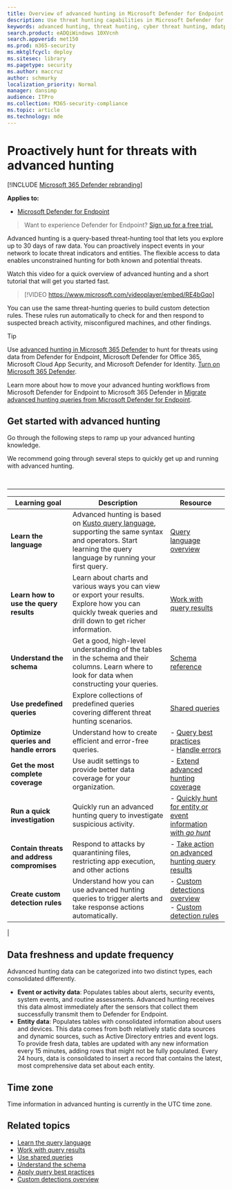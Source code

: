 ```yaml
---
title: Overview of advanced hunting in Microsoft Defender for Endpoint
description: Use threat hunting capabilities in Microsoft Defender for Endpoint to build queries that find threats and weaknesses in your network
keywords: advanced hunting, threat hunting, cyber threat hunting, mdatp, microsoft defender atp, microsoft defender for endpoint, wdatp, search, query, telemetry, custom detections, schema, kusto, time zone, UTC
search.product: eADQiWindows 10XVcnh
search.appverid: met150
ms.prod: m365-security
ms.mktglfcycl: deploy
ms.sitesec: library
ms.pagetype: security
ms.author: maccruz
author: schmurky
localization_priority: Normal
manager: dansimp
audience: ITPro
ms.collection: M365-security-compliance
ms.topic: article
ms.technology: mde
---
```


# Proactively hunt for threats with advanced hunting

[!INCLUDE [Microsoft 365 Defender rebranding](../../includes/microsoft-defender.md)]

**Applies to:**
- [Microsoft Defender for Endpoint](https://go.microsoft.com/fwlink/?linkid=2154037)

> Want to experience Defender for Endpoint? [Sign up for a free trial.](https://signup.microsoft.com/create-account/signup?products=7f379fee-c4f9-4278-b0a1-e4c8c2fcdf7e&ru=https://aka.ms/MDEp2OpenTrial?ocid=docs-wdatp-advancedhunting-abovefoldlink)

Advanced hunting is a query-based threat-hunting tool that lets you explore up to 30 days of raw data. You can proactively inspect events in your network to locate threat indicators and entities. The flexible access to data enables unconstrained hunting for both known and potential threats.

Watch this video for a quick overview of advanced hunting and a short tutorial that will get you started fast.

> [!VIDEO https://www.microsoft.com/videoplayer/embed/RE4bGqo]

You can use the same threat-hunting queries to build custom detection rules. These rules run automatically to check for and then respond to suspected breach activity, misconfigured machines, and other findings.

> [!TIP]
> Use [advanced hunting in Microsoft 365 Defender](/microsoft-365/security/defender/advanced-hunting-overview) to hunt for threats using data from Defender for Endpoint, Microsoft Defender for Office 365, Microsoft Cloud App Security, and Microsoft Defender for Identity. [Turn on Microsoft 365 Defender](/microsoft-365/security/defender/m365d-enable).

Learn more about how to move your advanced hunting workflows from Microsoft Defender for Endpoint to Microsoft 365 Defender in [Migrate advanced hunting queries from Microsoft Defender for Endpoint](/microsoft-365/security/defender/advanced-hunting-migrate-from-mde).

## Get started with advanced hunting

Go through the following steps to ramp up your advanced hunting knowledge.

We recommend going through several steps to quickly get up and running with advanced hunting.

<br>

****

|Learning goal|Description|Resource|
|---|---|---|
|**Learn the language**|Advanced hunting is based on [Kusto query language](/azure/kusto/query/), supporting the same syntax and operators. Start learning the query language by running your first query.|[Query language overview](advanced-hunting-query-language.md)|
|**Learn how to use the query results**|Learn about charts and various ways you can view or export your results. Explore how you can quickly tweak queries and drill down to get richer information.|[Work with query results](advanced-hunting-query-results.md)|
|**Understand the schema**|Get a good, high-level understanding of the tables in the schema and their columns. Learn where to look for data when constructing your queries.|[Schema reference](advanced-hunting-schema-reference.md)|
|**Use predefined queries**|Explore collections of predefined queries covering different threat hunting scenarios.|[Shared queries](advanced-hunting-shared-queries.md)|
|**Optimize queries and handle errors**|Understand how to create efficient and error-free queries.|- [Query best practices](advanced-hunting-best-practices.md)<br>- [Handle errors](advanced-hunting-errors.md)|
|**Get the most complete coverage**|Use audit settings to provide better data coverage for your organization.|- [Extend advanced hunting coverage](advanced-hunting-extend-data.md)|
|**Run a quick investigation**|Quickly run an advanced hunting query to investigate suspicious activity.|- [Quickly hunt for entity or event information with *go hunt*](advanced-hunting-go-hunt.md)|
|**Contain threats and address compromises**|Respond to attacks by quarantining files, restricting app execution, and other actions|- [Take action on advanced hunting query results](advanced-hunting-take-action.md)|
|**Create custom detection rules**|Understand how you can use advanced hunting queries to trigger alerts and take response actions automatically.|- [Custom detections overview](overview-custom-detections.md)<br>- [Custom detection rules](custom-detection-rules.md)|
|


## Data freshness and update frequency

Advanced hunting data can be categorized into two distinct types, each consolidated differently.

- **Event or activity data**: Populates tables about alerts, security events, system events, and routine assessments. Advanced hunting receives this data almost immediately after the sensors that collect them successfully transmit them to Defender for Endpoint.
- **Entity data**: Populates tables with consolidated information about users and devices. This data comes from both relatively static data sources and dynamic sources, such as Active Directory entries and event logs. To provide fresh data, tables are updated with any new information every 15 minutes, adding rows that might not be fully populated. Every 24 hours, data is consolidated to insert a record that contains the latest, most comprehensive data set about each entity.

## Time zone

Time information in advanced hunting is currently in the UTC time zone.

## Related topics

- [Learn the query language](advanced-hunting-query-language.md)
- [Work with query results](advanced-hunting-query-results.md)
- [Use shared queries](advanced-hunting-shared-queries.md)
- [Understand the schema](advanced-hunting-schema-reference.md)
- [Apply query best practices](advanced-hunting-best-practices.md)
- [Custom detections overview](overview-custom-detections.md)
